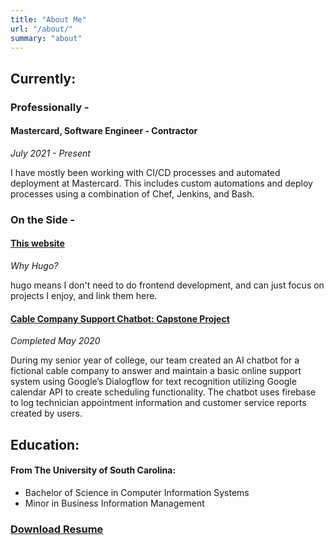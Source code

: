 ```yaml
---
title: "About Me"
url: "/about/"
summary: "about"
---
```


## Currently:

### Professionally -

#### Mastercard, Software Engineer - Contractor  

*July 2021 - Present*

I have mostly been working with CI/CD processes and automated deployment at Mastercard. This includes custom automations and deploy processes using a combination of Chef, Jenkins, and Bash. 


### On the Side - 
#### [This website](/) 
*Why Hugo?*

hugo means I don't need to do frontend development, and can just focus on projects I enjoy, and link them here. 

#### [Cable Company Support Chatbot: Capstone Project](https://github.com/SCCapstone/CCChatbot)
*Completed May 2020*

During my senior year of college, our team created an AI chatbot for a fictional cable company to answer and maintain a basic online support system using Google’s Dialogflow for text recognition utilizing Google calendar API to create scheduling functionality. The chatbot uses firebase to log technician appointment information and customer service reports created by users.


## Education:
#### From The University of South Carolina: 

  * Bachelor of Science in Computer Information Systems
  * Minor in Business Information Management 

### [Download Resume](/files/Resume.pdf) 


